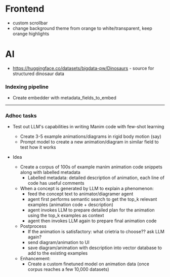 # Frontend
- custom scrollbar 
- change background theme from orange to white/transparent, keep orange highlights


# AI
- https://huggingface.co/datasets/bigdata-pw/Dinosaurs - source for structured dinosaur data

### Indexing pipeline
- Create embedder with metadata_fields_to_embed


---------------------------------------

### Adhoc tasks

- Test out LLM's capabilities in writing Manim code with few-shot learning
    - Create 3-5 example animations/diagrams in rigid body motion (say)
    - Prompt model to create a new animation/diagram in similar field to test how it works

- Idea
    - Create a corpus of 100s of example manim animation code snippets along with labelled metadata
        - Labelled metadata: detailed description of animation, each line of code has useful comments
    - When a concept is generated by LLM to explain a phenomenon:
        - feed the concept text to animator/diagramer agent
        - agent first performs semantic search to get the top_k relevant examples (animation code + description)
        - agent invokes LLM to prepare detailed plan for the animation using the top_k examples as context
        - agent then invokes LLM again to prepare final animation code
    - Postprocess
        - If the animation is satisfactory: what crietria to choose?? ask LLM again?
        - send diagram/animation to UI
        - save diagram/animation with description into vector database to add to the existing examples
    - Enhancement:
        - Create a custom finetuned model on animation data (once corpus reaches a few 10,000 datasets)



 